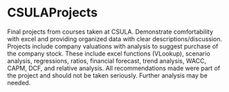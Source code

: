 # CSULAProjects
Final projects from courses taken at CSULA. 
Demonstrate comfortability with excel and providing organized data with clear descriptions/discussion. 
Projects include company valuations with analysis to suggest purchase of the company stock. 
These include excel functions (VLookup), scenario analysis, regressions, ratios, financial forecast, trend analysis, WACC, CAPM, DCF, and relative analysis.
All recommendations made were part of the project and should not be taken seriously. Further analysis may be needed. 
